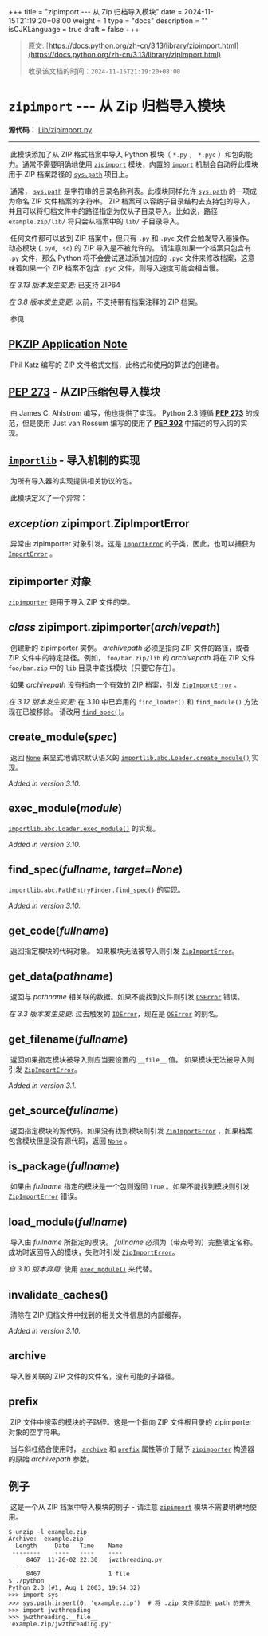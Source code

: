 +++
title = "zipimport --- 从 Zip 归档导入模块"
date = 2024-11-15T21:19:20+08:00
weight = 1
type = "docs"
description = ""
isCJKLanguage = true
draft = false
+++

> 原文: [https://docs.python.org/zh-cn/3.13/library/zipimport.html](https://docs.python.org/zh-cn/3.13/library/zipimport.html)
>
> 收录该文档的时间：`2024-11-15T21:19:20+08:00`

# `zipimport` --- 从 Zip 归档导入模块

**源代码：** [Lib/zipimport.py](https://github.com/python/cpython/tree/3.13/Lib/zipimport.py)

------

​	此模块添加了从 ZIP 格式档案中导入 Python 模块（ `*.py` ， `*.pyc` ）和包的能力。通常不需要明确地使用 [`zipimport`](https://docs.python.org/zh-cn/3.13/library/zipimport.html#module-zipimport) 模块，内置的 [`import`](https://docs.python.org/zh-cn/3.13/reference/simple_stmts.html#import) 机制会自动将此模块用于 ZIP 档案路径的 [`sys.path`](https://docs.python.org/zh-cn/3.13/library/sys.html#sys.path) 项目上。

​	通常， [`sys.path`](https://docs.python.org/zh-cn/3.13/library/sys.html#sys.path) 是字符串的目录名称列表。此模块同样允许 [`sys.path`](https://docs.python.org/zh-cn/3.13/library/sys.html#sys.path) 的一项成为命名 ZIP 文件档案的字符串。 ZIP 档案可以容纳子目录结构去支持包的导入，并且可以将归档文件中的路径指定为仅从子目录导入。比如说，路径 `example.zip/lib/` 将只会从档案中的 `lib/` 子目录导入。

​	任何文件都可以放到 ZIP 档案中，但只有 `.py` 和 `.pyc` 文件会触发导入器操作。 动态模块 (`.pyd`, `.so`) 的 ZIP 导入是不被允许的。 请注意如果一个档案只包含有 `.py` 文件，那么 Python 将不会尝试通过添加对应的 `.pyc` 文件来修改档案，这意味着如果一个 ZIP 档案不包含 `.pyc` 文件，则导入速度可能会相当慢。

*在 3.13 版本发生变更:* 已支持 ZIP64

*在 3.8 版本发生变更:* 以前，不支持带有档案注释的 ZIP 档案。

​	参见

## [PKZIP Application Note](https://pkware.cachefly.net/webdocs/casestudies/APPNOTE.TXT)

​	Phil Katz 编写的 ZIP 文件格式文档，此格式和使用的算法的创建者。

## [**PEP 273**](https://peps.python.org/pep-0273/) -  从ZIP压缩包导入模块

​	由 James C. Ahlstrom 编写，他也提供了实现。 Python 2.3 遵循 [**PEP 273**](https://peps.python.org/pep-0273/) 的规范，但是使用 Just van Rossum 编写的使用了 [**PEP 302**](https://peps.python.org/pep-0302/) 中描述的导入钩的实现。

## [`importlib`](https://docs.python.org/zh-cn/3.13/library/importlib.html#module-importlib) - 导入机制的实现

​	为所有导入器的实现提供相关协议的包。

​	此模块定义了一个异常：

## *exception* zipimport.**ZipImportError**

​	异常由 zipimporter 对象引发。这是 [`ImportError`](https://docs.python.org/zh-cn/3.13/library/exceptions.html#ImportError) 的子类，因此，也可以捕获为 [`ImportError`](https://docs.python.org/zh-cn/3.13/library/exceptions.html#ImportError) 。



## zipimporter 对象

[`zipimporter`](https://docs.python.org/zh-cn/3.13/library/zipimport.html#zipimport.zipimporter) 是用于导入 ZIP 文件的类。

## *class* zipimport.**zipimporter**(*archivepath*)

​	创建新的 zipimporter 实例。 *archivepath* 必须是指向 ZIP 文件的路径，或者 ZIP 文件中的特定路径。例如， `foo/bar.zip/lib` 的 *archivepath* 将在 ZIP 文件 `foo/bar.zip` 中的 `lib` 目录中查找模块（只要它存在）。

​	如果 *archivepath* 没有指向一个有效的 ZIP 档案，引发 [`ZipImportError`](https://docs.python.org/zh-cn/3.13/library/zipimport.html#zipimport.ZipImportError) 。

*在 3.12 版本发生变更:* 在 3.10 中已弃用的 `find_loader()` 和 `find_module()` 方法现在已被移除。 请改用 [`find_spec()`](https://docs.python.org/zh-cn/3.13/library/zipimport.html#zipimport.zipimporter.find_spec)。

## **create_module**(*spec*)

​	返回 [`None`](https://docs.python.org/zh-cn/3.13/library/constants.html#None) 来显式地请求默认语义的 [`importlib.abc.Loader.create_module()`](https://docs.python.org/zh-cn/3.13/library/importlib.html#importlib.abc.Loader.create_module) 实现。

*Added in version 3.10.*

## **exec_module**(*module*)

[`importlib.abc.Loader.exec_module()`](https://docs.python.org/zh-cn/3.13/library/importlib.html#importlib.abc.Loader.exec_module) 的实现。

*Added in version 3.10.*

## **find_spec**(*fullname*, *target=None*)

[`importlib.abc.PathEntryFinder.find_spec()`](https://docs.python.org/zh-cn/3.13/library/importlib.html#importlib.abc.PathEntryFinder.find_spec) 的实现。

*Added in version 3.10.*

## **get_code**(*fullname*)

​	返回指定模块的代码对象。 如果模块无法被导入则引发 [`ZipImportError`](https://docs.python.org/zh-cn/3.13/library/zipimport.html#zipimport.ZipImportError)。

## **get_data**(*pathname*)

​	返回与 *pathname* 相关联的数据。如果不能找到文件则引发 [`OSError`](https://docs.python.org/zh-cn/3.13/library/exceptions.html#OSError) 错误。

*在 3.3 版本发生变更:* 过去触发的 [`IOError`](https://docs.python.org/zh-cn/3.13/library/exceptions.html#IOError)，现在是 [`OSError`](https://docs.python.org/zh-cn/3.13/library/exceptions.html#OSError) 的别名。

## **get_filename**(*fullname*)

​	返回如果指定模块被导入则应当要设置的 `__file__` 值。 如果模块无法被导入则引发 [`ZipImportError`](https://docs.python.org/zh-cn/3.13/library/zipimport.html#zipimport.ZipImportError)。

*Added in version 3.1.*

## **get_source**(*fullname*)

​	返回指定模块的源代码。如果没有找到模块则引发 [`ZipImportError`](https://docs.python.org/zh-cn/3.13/library/zipimport.html#zipimport.ZipImportError) ，如果档案包含模块但是没有源代码，返回 [`None`](https://docs.python.org/zh-cn/3.13/library/constants.html#None) 。

## **is_package**(*fullname*)

​	如果由 *fullname* 指定的模块是一个包则返回 `True` 。如果不能找到模块则引发 [`ZipImportError`](https://docs.python.org/zh-cn/3.13/library/zipimport.html#zipimport.ZipImportError) 错误。

## **load_module**(*fullname*)

​	导入由 *fullname* 所指定的模块。 *fullname* 必须为（带点号的）完整限定名称。 成功时返回导入的模块，失败时引发 [`ZipImportError`](https://docs.python.org/zh-cn/3.13/library/zipimport.html#zipimport.ZipImportError)。

*自 3.10 版本弃用:* 使用 [`exec_module()`](https://docs.python.org/zh-cn/3.13/library/zipimport.html#zipimport.zipimporter.exec_module) 来代替。

## **invalidate_caches**()

​	清除在 ZIP 归档文件中找到的相关文件信息的内部缓存。

*Added in version 3.10.*

## **archive**

​	导入器关联的 ZIP 文件的文件名，没有可能的子路径。

## **prefix**

​	ZIP 文件中搜索的模块的子路径。这是一个指向 ZIP 文件根目录的 zipimporter 对象的空字符串。

​	当与斜杠结合使用时， [`archive`](https://docs.python.org/zh-cn/3.13/library/zipimport.html#zipimport.zipimporter.archive) 和 [`prefix`](https://docs.python.org/zh-cn/3.13/library/zipimport.html#zipimport.zipimporter.prefix) 属性等价于赋予 [`zipimporter`](https://docs.python.org/zh-cn/3.13/library/zipimport.html#zipimport.zipimporter) 构造器的原始 *archivepath* 参数。



## 例子

​	这是一个从 ZIP 档案中导入模块的例子 - 请注意 [`zipimport`](https://docs.python.org/zh-cn/3.13/library/zipimport.html#module-zipimport) 模块不需要明确地使用。

```
$ unzip -l example.zip
Archive:  example.zip
  Length     Date   Time    Name
 --------    ----   ----    ----
     8467  11-26-02 22:30   jwzthreading.py
 --------                   -------
     8467                   1 file
$ ./python
Python 2.3 (#1, Aug 1 2003, 19:54:32)
>>> import sys
>>> sys.path.insert(0, 'example.zip')  # 将 .zip 文件添加到 path 的开头
>>> import jwzthreading
>>> jwzthreading.__file__
'example.zip/jwzthreading.py'
```
